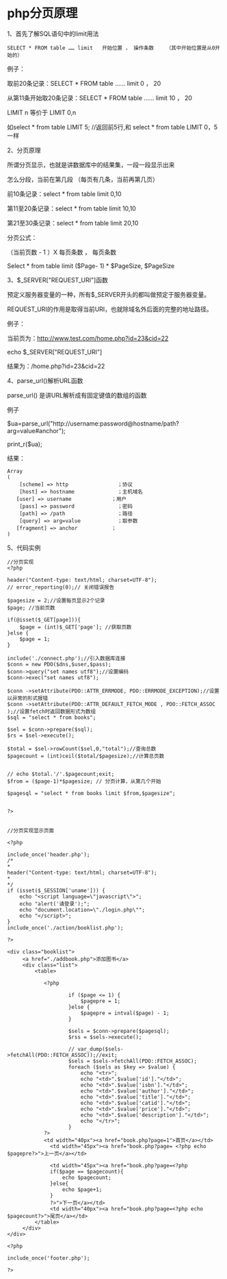 # php分页原理

1、首先了解SQL语句中的limit用法
```
SELECT * FROM table …… limit   开始位置 ， 操作条数    （其中开始位置是从0开始的）
``` 

例子：

取前20条记录：SELECT * FROM table …… limit  0 ， 20

从第11条开始取20条记录：SELECT * FROM table …… limit   10 ， 20
 
LIMIT n 等价于 LIMIT 0,n

如select * from table LIMIT 5; //返回前5行,和 select * from table LIMIT 0，5一样

2、分页原理

 所谓分页显示，也就是讲数据库中的结果集，一段一段显示出来

怎么分段，当前在第几段 （每页有几条，当前再第几页）

前10条记录：select * from table limit 0,10

第11至20条记录：select * from table limit 10,10

第21至30条记录：select * from table limit 20,10
 
分页公式：

（当前页数 - 1 ）X 每页条数 ， 每页条数

Select * from table limit ($Page- 1) * $PageSize, $PageSize
 
 
3、$_SERVER["REQUEST_URI"]函数

预定义服务器变量的一种，所有$_SERVER开头的都叫做预定于服务器变量。

REQUEST_URI的作用是取得当前URI，也就除域名外后面的完整的地址路径。

例子：

当前页为：http://www.test.com/home.php?id=23&cid=22

echo $_SERVER["REQUEST_URI"]

结果为：/home.php?id=23&cid=22

 

4、parse_url()解析URL函数

 parse_url() 是讲URL解析成有固定键值的数组的函数
 
例子

$ua=parse_url("http://username:password@hostname/path?arg=value#anchor");

print_r($ua);

结果：
```
Array
(
    [scheme] => http                ；协议
    [host] => hostname              ；主机域名
   [user] => username             ；用户
    [pass] => password              ；密码
    [path] => /path                 ；路径
    [query] => arg=value            ；取参数
   [fragment] => anchor           ；
)
```

5、代码实例

```
//分页实现
<?php 

header("Content-type: text/html; charset=UTF-8");
// error_reporting(0);// 关闭错误报告 

$pagesize = 2;//设置每页显示2个记录
$page; //当前页数

if(@isset($_GET[page])){
    $page = (int)$_GET['page']; //获取页数
}else {
    $page = 1;
}

include('./connect.php');//引入数据库连接
$conn = new PDO($dns,$user,$pass);
$conn->query("set names utf8");//设置编码 
$conn->exec("set names utf8");

$conn ->setAttribute(PDO::ATTR_ERRMODE, PDO::ERRMODE_EXCEPTION);//设置以异常的形式报错
$conn ->setAttribute(PDO::ATTR_DEFAULT_FETCH_MODE , PDO::FETCH_ASSOC );//设置fetch时返回数据形式为数组
$sql = "select * from books";

$sel = $conn->prepare($sql);
$rs = $sel->execute();

$total = $sel->rowCount($sel,0,"total");//查询总数
$pagecount = (int)ceil($total/$pagesize);//计算总页数


// echo $total.'/'.$pagecount;exit;
$from = ($page-1)*$pagesize; // 分页计算，从第几个开始

$pagesql = "select * from books limit $from,$pagesize";


?>


//分页实现显示页面

<?php 

include_once('header.php');
/*
*
header("Content-type: text/html; charset=UTF-8");
*
*/
if (isset($_SESSION['uname'])) {
    echo "<script language=\"javascript\">";
    echo "alert('请登录');";
    echo "document.location=\"./login.php\"";
    echo "</script>";
}
include_once('./action/booklist.php');

?>

<div class="booklist">
     <a href="./addbook.php">添加图书</a>
     <div class="list">
         <table>
             
            <?php
            
                    if ($page <= 1) {
                        $pagepre = 1;
                    }else {
                        $pagepre = intval($page) - 1;
                    }
                    
                    $sels = $conn->prepare($pagesql);
                    $rss = $sels->execute();
               
                    // var_dump($sels->fetchAll(PDO::FETCH_ASSOC));//exit;
                    $sels = $sels->fetchAll(PDO::FETCH_ASSOC);
                    foreach ($sels as $key => $value) {
                        echo "<tr>";
                        echo "<td>".$value['id']."</td>";
                        echo "<td>".$value['isbn']."</td>";
                        echo "<td>".$value['author']."</td>";
                        echo "<td>".$value['title']."</td>";
                        echo "<td>".$value['catid']."</td>";
                        echo "<td>".$value['price']."</td>";
                        echo "<td>".$value['description']."</td>";
                        echo "</tr>";
                    }    
            ?>
            <td width="40px"><a href="book.php?page=1">首页</a></td>        
              <td width="45px"><a href="book.php?page= <?php echo $pagepre?>">上一页</a></td>
              
              <td width="45px"><a href="book.php?page=<?php 
              if($page == $pagecount){
                  echo $pagecount;
              }else{
                  echo $page+1;
              }
              ?>">下一页</a></td>
              <td width="40px"><a href="book.php?page=<?php echo $pagecount?>">尾页</a></td>
         </table>
     </div>
</div>

<?php 

include_once('footer.php');

?>

```
